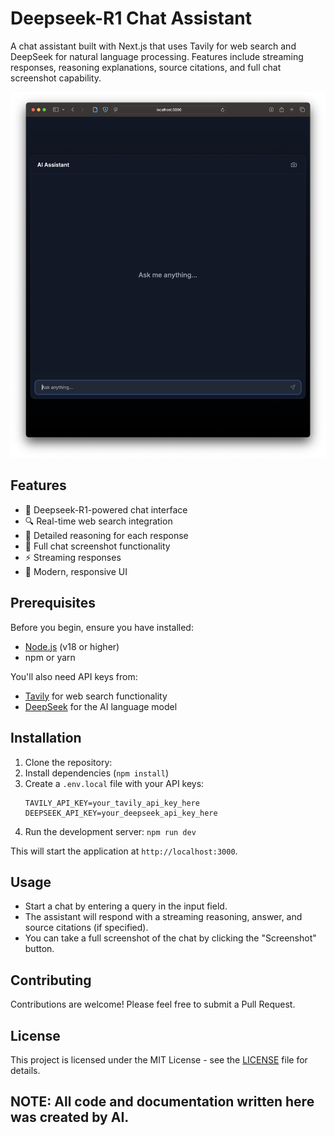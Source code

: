 # Deepseek-R1 Chat Assistant

A chat assistant built with Next.js that uses Tavily for web search and DeepSeek for natural language processing. Features include streaming responses, reasoning explanations, source citations, and full chat screenshot capability.


![Demo](assets/demo.png "Demo")


## Features

- 🤖 Deepseek-R1-powered chat interface
- 🔍 Real-time web search integration
- 💭 Detailed reasoning for each response
- 📸 Full chat screenshot functionality
- ⚡ Streaming responses
- 🎨 Modern, responsive UI

## Prerequisites

Before you begin, ensure you have installed:
- [Node.js](https://nodejs.org/) (v18 or higher)
- npm or yarn

You'll also need API keys from:
- [Tavily](https://tavily.com) for web search functionality
- [DeepSeek](https://deepseek.com) for the AI language model

## Installation

1. Clone the repository:
2. Install dependencies (`npm install`)
3. Create a `.env.local` file with your API keys:
    ```
    TAVILY_API_KEY=your_tavily_api_key_here
    DEEPSEEK_API_KEY=your_deepseek_api_key_here
    ```
4. Run the development server: `npm run dev`

This will start the application at `http://localhost:3000`.

## Usage

- Start a chat by entering a query in the input field.
- The assistant will respond with a streaming reasoning, answer, and source citations (if specified).
- You can take a full screenshot of the chat by clicking the "Screenshot" button.

## Contributing

Contributions are welcome! Please feel free to submit a Pull Request.

## License

This project is licensed under the MIT License - see the [LICENSE](LICENSE) file for details.

## NOTE: All code and documentation written here was created by AI.

